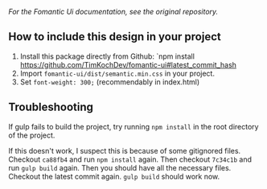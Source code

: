 _For the Fomantic Ui documentation, see the original repository._

## How to include this design in your project

1. Install this package directly from Github: `npm install https://github.com/TimKochDev/fomantic-ui#latest_commit_hash
2. Import `fomantic-ui/dist/semantic.min.css` in your project.
3. Set `font-weight: 300;` (recommendably in index.html)

## Troubleshooting

If gulp fails to build the project, try running `npm install` in the root directory of the project.

If this doesn't work, I suspect this is because of some gitignored files.
Checkout `ca88fb4` and run `npm install` again.
Then checkout `7c34c1b` and run `gulp build` again.
Then you should have all the necessary files.
Checkout the latest commit again. `gulp build` should work now.
